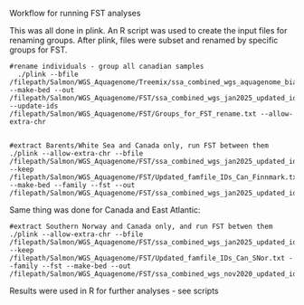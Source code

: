 Workflow for running FST analyses 

This was all done in plink. An R script was used to create the input files for renaming groups. After plink, files were subset and renamed by specific groups for FST. 

```
#rename individuals - group all canadian samples
  ./plink --bfile /filepath/Salmon/WGS_Aquagenome/Treemix/ssa_combined_wgs_aquagenome_biallelic_PASS_maf001_phased_imputed_plink_update_ids_by_REGION_maf_after_phasing --make-bed --out /filepath/Salmon/WGS_Aquagenome/FST/ssa_combined_wgs_jan2025_updated_ids_for_FST --update-ids /filepath/Salmon/WGS_Aquagenome/FST/Groups_for_FST_rename.txt --allow-extra-chr


#extract Barents/White Sea and Canada only, run FST between them
./plink --allow-extra-chr --bfile /filepath/Salmon/WGS_Aquagenome/FST/ssa_combined_wgs_jan2025_updated_ids_for_FST --keep /filepath/Salmon/WGS_Aquagenome/FST/Updated_famfile_IDs_Can_Finnmark.txt --make-bed --family --fst --out /filepath/Salmon/WGS_Aquagenome/FST/ssa_combined_wgs_jan2025_updated_ids_for_FST_Finnmark_Canada

```
Same thing was done for Canada and East Atlantic: 

```
#extract Southern Norway and Canada only, and run FST betwen them
./plink --allow-extra-chr --bfile /filepath/Salmon/WGS_Aquagenome/FST/ssa_combined_wgs_jan2025_updated_ids_for_FST --keep /filepath/Salmon/WGS_Aquagenome/FST/Updated_famfile_IDs_Can_SNor.txt --family --fst --make-bed --out /filepath/Salmon/WGS_Aquagenome/FST/ssa_combined_wgs_nov2020_updated_ids_for_FST_SouthNor_Canada
```

Results were used in R for further analyses - see scripts

